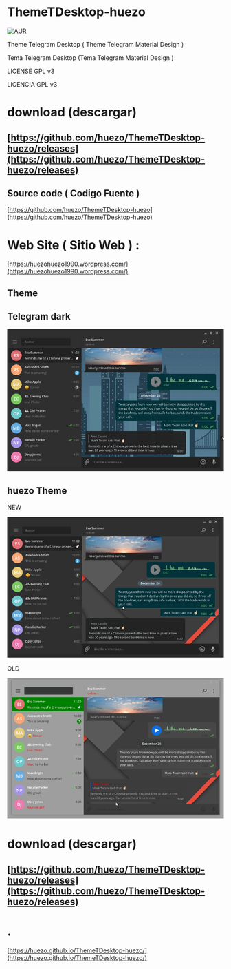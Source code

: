 # ThemeTDesktop-huezo

[![AUR](https://img.shields.io/aur/license/yaourt.svg)](https://github.com/huezo/ThemeTDesktop-huezo) 

Theme Telegram Desktop ( Theme Telegram Material Design ) 

Tema Telegram Desktop (Tema Telegram Material Design ) 

LICENSE GPL v3 

LICENCIA GPL v3 

# download (descargar)

## [https://github.com/huezo/ThemeTDesktop-huezo/releases](https://github.com/huezo/ThemeTDesktop-huezo/releases)

## Source code ( Codigo Fuente )

[https://github.com/huezo/ThemeTDesktop-huezo](https://github.com/huezo/ThemeTDesktop-huezo)

# Web Site ( Sitio Web ) :

[https://huezohuezo1990.wordpress.com/](https://huezohuezo1990.wordpress.com/)





## Theme

## Telegram dark

[Telegram_Dark]: https://github.com/huezo/ThemeTDesktop-huezo/raw/master/Telegramdark.png
![Theme Telegram ][Telegram_Dark]

## huezo Theme

NEW 

[huezo_tema1]: https://github.com/huezo/ThemeTDesktop-huezo/raw/master/huezo_.png
![Theme Telegram1 ][huezo_tema1]

OLD

[huezo_tema]: https://github.com/huezo/ThemeTDesktop-huezo/raw/master/demo.png
![Theme Telegram ][huezo_tema]


# download (descargar)

## [https://github.com/huezo/ThemeTDesktop-huezo/releases](https://github.com/huezo/ThemeTDesktop-huezo/releases)


# .

[https://huezo.github.io/ThemeTDesktop-huezo/](https://huezo.github.io/ThemeTDesktop-huezo/)



